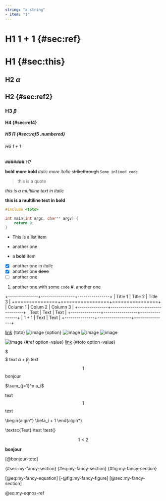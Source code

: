 ```yaml
---
string: "a string"
- item: "1"
---
```


# H1 $1 + 1$ {#sec:ref}

H1 {#sec:this}
==

## H2 $\alpha$

H2 {#sec:ref2}
--

### H3 $\beta$

#### H4 {#sec:ref4}

##### H5 $\Pi$ {#sec:ref5 .numbered}

###### H6 $1+1$

####### H7

**bold**
__more bold__
*italic*
_more italic_
~~strikethrough~~
`Some inlined code`
> this is a quote

_this is
a multiline text
in italic_

**this is a multiline
text
in bold**

```cpp
#include <toto>

int main(int argc, char** argv) {
	return 0;
}
```

* This is a list item
+ another one
- a **bold** item
- [x] another one in _italic_
- [X] another one ~~done~~
- [ ] another one
1. another one with some `code`
#. another one

+---------------+-----------------+----------------+
| Title 1       |     Title 2     |        Title 3 |
+===============+=================+================+
| Column 1      |     Colum 2     |       Column 3 |
+---------------+-----------------+----------------+
| Text          |     Text        |        Text    |
+---------------+-----------------+----------------+
| $1 + 1$       |     Text        |        Text    |
+---------------+-----------------+----------------+

[link](https://www.some-link.rezometz.org/to-to/ti_ti/) {toto}
![image](some-image.jpeg) {option}
![image](/fu-ll/pa_th/to/some-image.jpeg)
![image](~/path/from/home/some-image.jpeg)
![image](relative/path/to/some-image.jpeg)

![image](some-image.jpeg) {#ref option=value}
[link](https://www.some-link.rezometz.org/to-to/ti_ti/) {#toto option=value}

$
$$
$$$$
$$$
text
$\alpha + \beta_j$
text
$$1$$
bonjour

$\sum_{j=1}^n a_i$

text
$$1$$
text

\begin{algin*}
	\beta_i + 1
\end{algin*}

\textsc{Test}
\test
\test{}

$$1 < 2$$

<b>bonjour</b>

[@bonjour-toto]

{#sec:my-fancy-section}
{#eq:my-fancy-section}
{#fig:my-fancy-section}

[@eq:my-fancy-equation]
[-@fig:my-fancy-figure]
[@sec:my-fancy-section]

@eq:my-eqnos-ref
